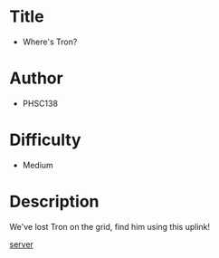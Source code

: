 # Title
- Where's Tron?

# Author
- PHSC138

# Difficulty
- Medium

# Description
We've lost Tron on the grid, find him using this uplink!

[server](server)

